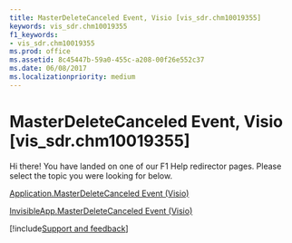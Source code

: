```yaml
---
title: MasterDeleteCanceled Event, Visio [vis_sdr.chm10019355]
keywords: vis_sdr.chm10019355
f1_keywords:
- vis_sdr.chm10019355
ms.prod: office
ms.assetid: 8c45447b-59a0-455c-a208-00f26e552c37
ms.date: 06/08/2017
ms.localizationpriority: medium
---
```



# MasterDeleteCanceled Event, Visio [vis_sdr.chm10019355]

Hi there! You have landed on one of our F1 Help redirector pages. Please select the topic you were looking for below.

[Application.MasterDeleteCanceled Event (Visio)](https://msdn.microsoft.com/library/8dabb35b-8959-ef83-90fd-3287265f60a5%28Office.15%29.aspx)

[InvisibleApp.MasterDeleteCanceled Event (Visio)](https://msdn.microsoft.com/library/a62cc5d8-c229-3c73-29f8-a41fb96dd5ea%28Office.15%29.aspx)

[!include[Support and feedback](~/includes/feedback-boilerplate.md)]